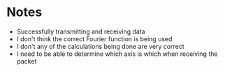 # Notes 
- Successfully transmitting and receiving data 
- I don't think the correct Fourier function is being used 
- I don't any of the calculations being done are very correct 
- I need to be able to determine which axis is which when receiving the packet